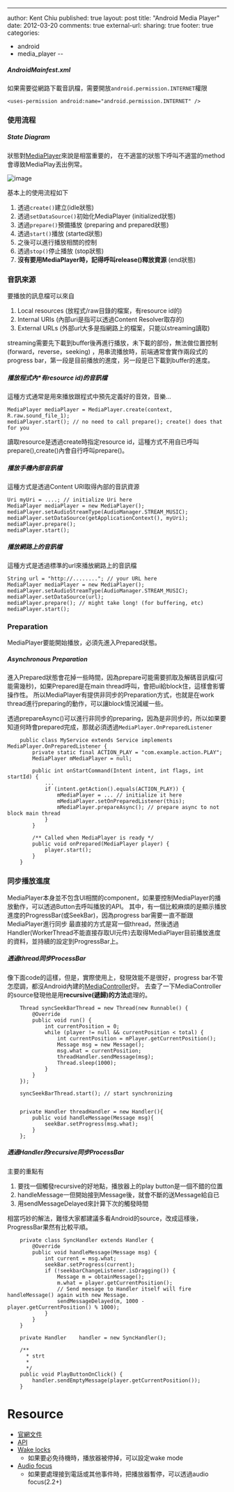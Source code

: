 ---
author: Kent Chiu
published: true
layout: post
title: "Android Media Player"
date: 2012-03-20
comments: true
external-url:
sharing: true
footer: true
categories:
  - android
  - media_player
 --




##### AndroidMainfest.xml

如果需要從網路下載音訊檔，需要開放`android.permission.INTERNET`權限
	
	<uses-permission android:name="android.permission.INTERNET" />


### 使用流程

##### State Diagram

狀態對[MediaPlayer](http://developer.android.com/reference/android/media/MediaPlayer.html "http://developer.android.com/reference/android/media/MediaPlayer.html")來說是相當重要的，
在不適當的狀態下呼叫不適當的method會導致MediaPlay丟出例常。

![image](http://developer.android.com/images/mediaplayer_state_diagram.gif)

基本上的使用流程如下

1.  透過`create()`建立(idle狀態)
2.  透過`setDataSource()`初始化MediaPlayer (initialized狀態)
3.  透過`prepare()`預備播放 (preparing and prepared狀態)
4.  透過`start()`播放 (started狀態)
5.  之後可以進行播放相關的控制
6.  透過`stop()`停止播放 (stop狀態) 
7.  **沒有要用MediaPlayer時，記得呼叫release()釋放資源** (end狀態)

### 音訊來源

要播放的訊息檔可以來自

1.  Local resources (放程式/raw目錄的檔案，有resource id的)
2.  Internal URIs (內部uri是指可以透過Content Resolver取存的)
3.  External URLs (外部url大多是指網路上的檔案，只能以streaming讀取)


streaming需要先下載到buffer後再進行播放，未下載的部份，無法做位置控制(forward，reverse，seeking)
，用串流播放時，前端通常會實作兩段式的progress
bar，第一段是目前播放的進度，另一段是已下載到buffer的進度。

##### 播放程式內\*有resource id)的音訊檔

這種方式通常是用來播放跟程式中預先定義好的音效，音樂…


    MediaPlayer mediaPlayer = MediaPlayer.create(context, R.raw.sound_file_1);
    mediaPlayer.start(); // no need to call prepare(); create() does that for you


讀取resource是透過create時指定resource
id，這種方式不用自已呼叫prepare(),create()內會自行呼叫prepare()。

##### 播放手機內部音訊檔

這種方式是透過Content URI取得內部的音訊資源


    Uri myUri = ....; // initialize Uri here
    MediaPlayer mediaPlayer = new MediaPlayer();
    mediaPlayer.setAudioStreamType(AudioManager.STREAM_MUSIC);
    mediaPlayer.setDataSource(getApplicationContext(), myUri);
    mediaPlayer.prepare();
    mediaPlayer.start();

##### 播放網路上的音訊檔

這種方式是透過標準的url來播放網路上的音訊檔


    String url = "http://........"; // your URL here
    MediaPlayer mediaPlayer = new MediaPlayer();
    mediaPlayer.setAudioStreamType(AudioManager.STREAM_MUSIC);
    mediaPlayer.setDataSource(url);
    mediaPlayer.prepare(); // might take long! (for buffering, etc)
    mediaPlayer.start();

### Preparation

MediaPlayer要能開始播放，必須先進入Prepared狀態。

##### Asynchronous Preparation

進入Prepared狀態會花掉一些時間，因為prepare可能需要抓取及解碼音訊檔(可能需幾秒)，如果Prepared是在main
thread呼叫，會把ui給block住，這樣會影響操作性。
所以MediaPlayer有提供非同步的Preparation方式，也就是在work
thread進行preparing的動作，可以讓block情況減緩一些。

透過prepareAsync()可以進行非同步的preparing，因為是非同步的，所以如果要知道何時會prepared完成，那就必須透過`MediaPlayer.OnPreparedListener`

```
	public class MyService extends Service implements MediaPlayer.OnPreparedListener {
	    private static final ACTION_PLAY = "com.example.action.PLAY";
	    MediaPlayer mMediaPlayer = null;
	 
	    public int onStartCommand(Intent intent, int flags, int startId) {
	        ...
	        if (intent.getAction().equals(ACTION_PLAY)) {
	            mMediaPlayer = ... // initialize it here
	            mMediaPlayer.setOnPreparedListener(this);
	            mMediaPlayer.prepareAsync(); // prepare async to not block main thread
	        }
	    }
	 
	    /** Called when MediaPlayer is ready */
	    public void onPrepared(MediaPlayer player) {
	        player.start();
	    }
	}
```

### 同步播放進度

MediaPlayer本身並不包含UI相關的component，如果要控制MediaPlayer的播放動作，可以透過Button去呼叫播放的API。
其中，有一個比較麻煩的是顯示播放進度的ProgressBar(或SeekBar)，因為progress
bar需要一直不斷跟MediaPlayer進行同步
最直接的方式是寫一個thread，然後透過Handler(WorkerThread不能直接存取UI元件)去取得MediaPlayer目前播放進度的資料，並持續的設定到ProgressBar上。

##### 透過thread同步ProcessBar

像下面code的這樣，但是，實際使用上，發現效能不是很好，progress
bar不管怎麼調，都沒Android內建的[MediaController](http://developer.android.com/reference/android/widget/MediaController.html "http://developer.android.com/reference/android/widget/MediaController.html")好。
去查了一下MediaController的source發現他是用**recursive(遞歸)的方法**處理的。

``` 
	Thread syncSeekBarThread = new Thread(new Runnable() {
	    @Override
	    public void run() {
	        int currentPosition = 0;
	        while (player != null && currentPosition < total) {
	            int currentPosition = mPlayer.getCurrentPosition();
	            Message msg = new Message();
	            msg.what = currentPosition;
	            threadHandler.sendMessage(msg);
	            Thread.sleep(1000);
	        }
	    }
	});
	 
	syncSeekBarThread.start(); // start synchronizing
	 
	 
	private Handler threadHandler = new Handler(){
	    public void handleMessage(Message msg){
	        seekBar.setProgress(msg.what);
	    }
	};
```

##### 透過Handler的recursive同步ProcessBar

主要的重點有

1.  要找一個觸發recursive的好地點，播放器上的play button是一個不錯的位置
2.  handleMessage一但開始接到Message後，就會不斷的送Message給自已
3.  用sendMessageDelayed來計算下次的觸發時間

相當巧妙的解法，難怪大家都建議多看Android的source，改成這樣後，ProgressBar果然有比較平順。

```
	private class SyncHandler extends Handler {
	    @Override
	    public void handleMessage(Message msg) {
	        int current = msg.what;
	        seekBar.setProgress(current);
	        if (!seekbarChangeListener.isDragging()) {
	            Message m = obtainMessage();
	            m.what = player.getCurrentPosition();
	            // Send meesage to Handler itself will fire handleMessage() again with new Message.
	            sendMessageDelayed(m, 1000 - player.getCurrentPosition() % 1000);
	        }
	    }
	}
	 
	private Handler    handler = new SyncHandler();
	 
	/**
	  * strt
	  *
	  */
	public void PlayButtonOnClick() {
	    handler.sendEmptyMessage(player.getCurrentPosition());
	}
```

Resource
========

-   [官網文件](http://developer.android.com/guide/topics/media/mediaplayer.html "http://developer.android.com/guide/topics/media/mediaplayer.html")
-   [API](http://developer.android.com/reference/android/media/MediaPlayer.html "http://developer.android.com/reference/android/media/MediaPlayer.html")
-   [Wake  locks](http://developer.android.com/guide/topics/media/mediaplayer.html#wakelocks "http://developer.android.com/guide/topics/media/mediaplayer.html#wakelocks")
    - 如果要必免待機時，播放器被停掉，可以設定wake mode
-   [Audio  focus](http://developer.android.com/guide/topics/media/mediaplayer.html#audiofocus "http://developer.android.com/guide/topics/media/mediaplayer.html#audiofocus")
    - 如果要處理接到電話或其他事件時，把播放器暫停，可以透過audio focus(2.2+)

